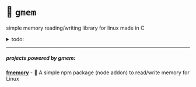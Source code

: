 # :brain: `gmem`
simple memory reading/writing library for linux made in C 

<details>
<summary>todo:</summary>
    
    - improve data type safety
    - further testing with complex data types such as strings, arrays and structs  

</details>

***

##### projects powered by gmem:

[**fmemory**](https://github.com/otvv/fmemory) - :floppy_disk: A simple npm package (node addon) to read/write memory for Linux
